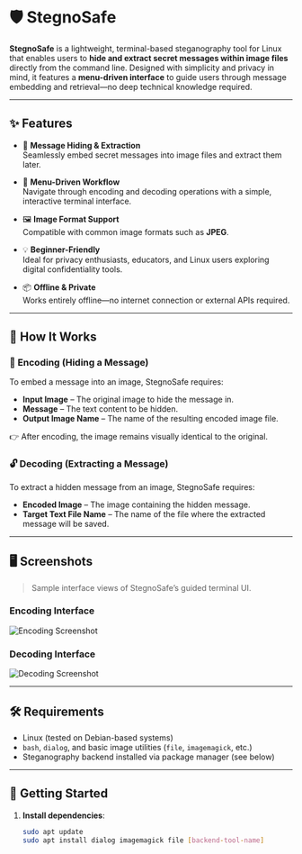 # 🛡️ StegnoSafe

**StegnoSafe** is a lightweight, terminal-based steganography tool for Linux that enables users to **hide and extract secret messages within image files** directly from the command line. Designed with simplicity and privacy in mind, it features a **menu-driven interface** to guide users through message embedding and retrieval—no deep technical knowledge required.

---

## ✨ Features

- 🔐 **Message Hiding & Extraction**  
  Seamlessly embed secret messages into image files and extract them later.

- 🧭 **Menu-Driven Workflow**  
  Navigate through encoding and decoding operations with a simple, interactive terminal interface.

- 🖼️ **Image Format Support**  
  Compatible with common image formats such as **JPEG**.

- 💡 **Beginner-Friendly**  
  Ideal for privacy enthusiasts, educators, and Linux users exploring digital confidentiality tools.

- 📦 **Offline & Private**  
  Works entirely offline—no internet connection or external APIs required.

---

## 📸 How It Works

### 🔐 Encoding (Hiding a Message)

To embed a message into an image, StegnoSafe requires:

- **Input Image** – The original image to hide the message in.
- **Message** – The text content to be hidden.
- **Output Image Name** – The name of the resulting encoded image file.

👉 After encoding, the image remains visually identical to the original.

### 🔓 Decoding (Extracting a Message)

To extract a hidden message from an image, StegnoSafe requires:

- **Encoded Image** – The image containing the hidden message.
- **Target Text File Name** – The name of the file where the extracted message will be saved.

---

## 🖥️ Screenshots

> Sample interface views of StegnoSafe’s guided terminal UI.

### Encoding Interface
![Encoding Screenshot](./screenshots/encoding.png)

### Decoding Interface
![Decoding Screenshot](./screenshots/decoding.png)

---

## 🛠 Requirements

- Linux (tested on Debian-based systems)
- `bash`, `dialog`, and basic image utilities (`file`, `imagemagick`, etc.)
- Steganography backend installed via package manager (see below)

---

## 🚀 Getting Started

1. **Install dependencies**:
   ```bash
   sudo apt update
   sudo apt install dialog imagemagick file [backend-tool-name]
